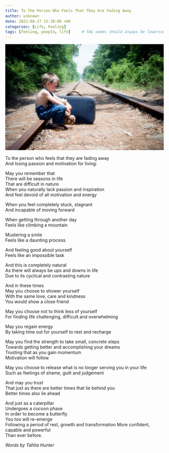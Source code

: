 ```yaml
---
title: To The Person Who Feels That They Are Fading Away 
author: unknown 
date: 2022-08-27 15:30:00 +00
categories: [Life, Feeling]
tags: [feeling, people, life]     # TAG names should always be lowercase
---
```


![fading-away](/assets/img/fading-away.jpg)

To the person who feels that they are fading away  
And losing passion and motivation for living:

May you remember that  
There will be seasons in life  
That are difficult in nature  
When you naturally lack passion and inspiration  
And feel devoid of all motivation and energy

When you feel completely stuck, stagnant  
And incapable of moving forward

When getting through another day  
Feels like climbing a mountain

Mustering a smile  
Feels like a daunting process

And feeling good about yourself  
Feels like an impossible task  

And this is completely natural  
As there will always be ups and downs in life   
Due to its cyclical and contrasting nature

And in these times  
May you choose to shower yourself  
With the same love, care and kindness  
You would show a close friend  

May you choose not to think less of yourself  
For finding life challenging, difficult and overwhelming

May you regain energy  
By taking time out for yourself to rest and recharge

May you find the strength to take small, concrete steps  
Towards getting better and accomplishing your dreams  
Trusting that as you gain momentum  
Motivation will follow

May you choose to release what is no longer serving you in your life  
Such as feelings of shame, guilt and judgement

And may you trust  
That just as there are better times that lie behind you  
Better times also lie ahead

And just as a caterpillar  
Undergoes a cocoon phase  
In order to become a butterfly  
You too will re-emerge  
Following a period of rest, growth and transformation More confident, capable and powerful  
Than ever before.

_Words by Tahlia Hunter_